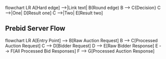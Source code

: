 flowchart LR
    A[Hard edge] -->|Link text| B(Round edge)
    B --> C{Decision}
    C -->|One| D[Result one]
    C -->|Two| E[Result two]

## Prebid Server Flow
flowchart LR
    A[Entry Point] --> B[Raw Auction Request]
    B --> C[Processed Auction Request]
    C --> D[Bidder Request]
    D --> E[Raw Bidder Response]
    E --> F[All Processed Bid Responses]
    F --> G[Processed Auction Response]
